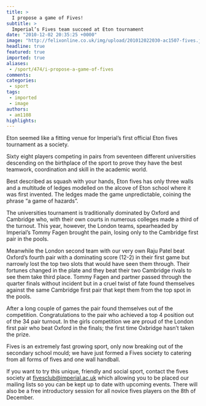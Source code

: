 ```yaml
---
title: >
  I propose a game of Fives!
subtitle: >
  Imperial’s Fives team succeed at Eton tournament
date: "2010-12-02 20:35:25 +0000"
image: "http://felixonline.co.uk/img/upload/201012022030-ac1507-fives.jpg"
headline: true
featured: true
imported: true
aliases:
 - /sport/474/i-propose-a-game-of-fives
comments:
categories:
 - sport
tags:
 - imported
 - image
authors:
 - am1108
highlights:
---
```


Eton seemed like a fitting venue for Imperial’s first official Eton fives tournament as a society.

Sixty eight players competing in pairs from seventeen different universities descending on the birthplace of the sport to prove they have the best teamwork, coordination and skill in the academic world.

Best described as squash with your hands, Eton fives has only three walls and a multitude of ledges modelled on the alcove of Eton school where it was first invented. The ledges made the game unpredictable, coining the phrase “a game of hazards”.

The universities tournament is traditionally dominated by Oxford and Cambridge who, with their own courts in numerous colleges made a third of the turnout. This year, however, the London teams, spearheaded by Imperial’s Tommy Fagen brought the pain, losing only to the Cambridge first pair in the pools.

Meanwhile the London second team with our very own Raju Patel beat Oxford’s fourth pair with a dominating score (12-2) in their first game but narrowly lost the top two slots that would have seen them through. Their fortunes changed in the plate and they beat their two Cambridge rivals to see them take third place. Tommy Fagen and partner passed through the quarter finals without incident but in a cruel twist of fate found themselves against the same Cambridge first pair that kept them from the top spot in the pools.

After a long couple of games the pair found themselves out of the competition. Congratulations to the pair who achieved a top 4 position out of the 34 pair turnout. In the girls competition we are proud of the London first pair who beat Oxford in the finals; the first time Oxbridge hasn’t taken the prize.

Fives is an extremely fast growing sport, only now breaking out of the secondary school mould; we have just formed a Fives society to catering from all forms of fives and one wall handball.

If you want to try this unique, friendly and social sport, contact the fives society at fivesclub@imperial.ac.uk which allowing you to be placed our mailing lists so you can be kept up to date with upcoming events. There will also be a free introductory session for all novice fives players on the 8th of December.
